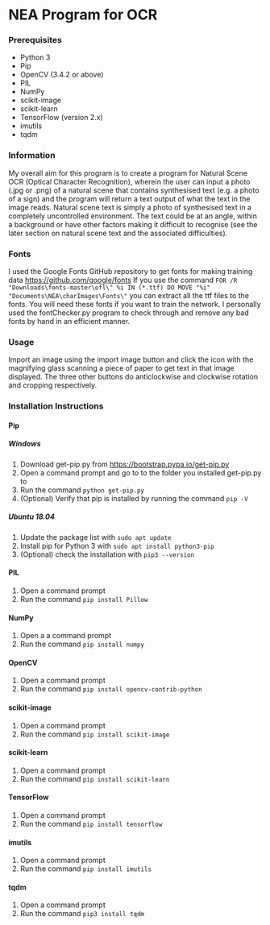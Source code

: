 # NEA Program for OCR
### Prerequisites ###
* Python 3
* Pip
* OpenCV (3.4.2 or above)
* PIL
* NumPy
* scikit-image
* scikit-learn
* TensorFlow (version 2.x)
* imutils
* tqdm

### Information ###
My overall aim for this program is to create a program for Natural Scene OCR (Optical Character Recognition), wherein the user can input a photo (.jpg or .png) of a natural scene that contains synthesised text (e.g. a photo of a sign) and the program will return a text output of what the text in the image reads. Natural scene text is simply a photo of synthesised text in a completely uncontrolled environment. The text could be at an angle, within a background or have other factors making it difficult to recognise (see the later section on natural scene text and the associated difficulties).

### Fonts ###
I used the Google Fonts GitHub repository to get fonts for making training data https://github.com/google/fonts
If you use the command `FOR /R "Downloads\fonts-master\ofl\" %i IN (*.ttf) DO MOVE "%i" "Documents\NEA\charImages\Fonts\"` you can extract all the ttf files to the fonts.
You will need these fonts if you want to train the network. I personally used the fontChecker.py program to check through and remove any bad fonts by hand in an efficient manner.

### Usage ###
Import an image using the import image button and click the icon with the magnifying glass scanning a piece of paper to get text in that image displayed. The three other buttons do anticlockwise and clockwise rotation and cropping respectively.

### Installation Instructions ###
#### Pip ####
##### Windows #####
1. Download get-pip.py from https://bootstrap.pypa.io/get-pip.py
2. Open a command prompt and go to to the folder you installed get-pip.py to
3. Run the command `python get-pip.py`
4. (Optional) Verify that pip is installed by running the command `pip -V`

##### Ubuntu 18.04 #####
1. Update the package list with `sudo apt update`
2. Install pip for Python 3 with `sudo apt install python3-pip`
3. (Optional) check the installation with `pip3 --version`

#### PIL #####
1. Open a command prompt
2. Run the command `pip install Pillow`

#### NumPy ####
1. Open a a command prompt
2. Run the command `pip install numpy`

#### OpenCV ####
1. Open a command prompt
2. Run the command `pip install opencv-contrib-python`

#### scikit-image ####
1. Open a command prompt
2. Run the command `pip install scikit-image`

#### scikit-learn ####
1. Open a command prompt
2. Run the command `pip install scikit-learn`

#### TensorFlow ####
1. Open a command prompt
2. Run the command `pip install tensorflow`

#### imutils ####
1. Open a command prompt
2. Run the command `pip install imutils`

#### tqdm #####
1. Open a command prompt
2. Run the command `pip3 install tqdm`
